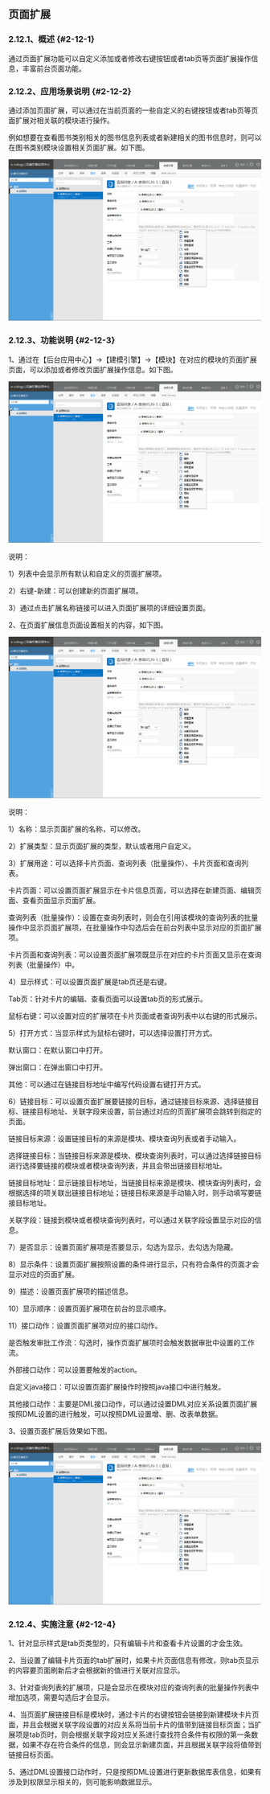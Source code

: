 ## 页面扩展

### ****2.12.1、概述**** {#2-12-1}

通过页面扩展功能可以自定义添加或者修改右键按钮或者tab页等页面扩展操作信息，丰富前台页面功能。

### ****2.12.2、应用场景说明**** {#2-12-2}

通过添加页面扩展，可以通过在当前页面的一些自定义的右键按钮或者tab页等页面扩展对相关联的模块进行操作。

例如想要在查看图书类别相关的图书信息列表或者新建相关的图书信息时，则可以在图书类别模块设置相关页面扩展。如下图。

![E:\重要文件备份\ecology正式系统知识树图片(余海群提供)\20042\images\1089859](../assets/ezhong_yao_wen_jian_bei_4efd5c_ecology_zheng_shi_xi_tong_zhi_shi_shu_tu_724728_yu_hai_qun_ti_4f9b295c_2.png)

### ****2.12.3、功能说明**** {#2-12-3}

1、通过在【后台应用中心】→【建模引擎】→【模块】在对应的模块的页面扩展页面，可以添加或者修改页面扩展操作信息。如下图。

![E:\重要文件备份\ecology正式系统知识树图片(余海群提供)\20042\images\1089822](../assets/ezhong_yao_wen_jian_bei_4efd5c_ecology_zheng_shi_xi_tong_zhi_shi_shu_tu_724728_yu_hai_qun_ti_4f9b295c_2.png)

说明：

1）列表中会显示所有默认和自定义的页面扩展项。

2）右键-新建：可以创建新的页面扩展项。

3）通过点击扩展名称链接可以进入页面扩展项的详细设置页面。

2、在页面扩展信息页面设置相关的内容，如下图。

![E:\重要文件备份\ecology正式系统知识树图片(余海群提供)\20042\images\1089823](../assets/ezhong_yao_wen_jian_bei_4efd5c_ecology_zheng_shi_xi_tong_zhi_shi_shu_tu_724728_yu_hai_qun_ti_4f9b295c_2.png)

说明：

1）名称：显示页面扩展的名称，可以修改。

2）扩展类型：显示页面扩展的类型，默认或者用户自定义。

3）扩展用途：可以选择卡片页面、查询列表（批量操作）、卡片页面和查询列表。

卡片页面：可以设置页面扩展显示在卡片信息页面，可以选择在新建页面、编辑页面、查看页面显示页面扩展。

查询列表（批量操作）：设置在查询列表时，则会在引用该模块的查询列表的批量操作中显示页面扩展项，在批量操作中勾选后会在前台列表中显示对应的页面扩展项。

卡片页面和查询列表：可以设置页面扩展项既显示在对应的卡片页面又显示在查询列表（批量操作）中。

4）显示样式：可以设置页面扩展是tab页还是右键。

Tab页：针对卡片的编辑、查看页面可以设置tab页的形式展示。

鼠标右键：可以设置对应的扩展项在卡片页面或者查询列表中以右键的形式展示。

5）打开方式：当显示样式为鼠标右键时，可以选择设置打开方式。

默认窗口：在默认窗口中打开。

弹出窗口：在弹出窗口中打开。

其他：可以通过在链接目标地址中编写代码设置右键打开方式。

6）链接目标：可以设置页面扩展要链接的目标，通过链接目标来源、选择链接目标、链接目标地址、关联字段来设置，前台通过对应的页面扩展项会跳转到指定的页面。

链接目标来源：设置链接目标的来源是模块、模块查询列表或者手动输入。

选择链接目标：当链接目标来源是模块、模块查询列表时，可以通过选择链接目标进行选择要链接的模块或者模块查询列表，并且会带出链接目标地址。

链接目标地址：显示链接目标地址，当链接目标来源是模块、模块查询列表时，会根据选择的项关联出链接目标地址；链接目标来源是手动输入时，则手动填写要链接目标地址。

关联字段：链接到模块或者模块查询列表时，可以通过关联字段设置显示对应的信息。

7）是否显示：设置页面扩展项是否要显示，勾选为显示，去勾选为隐藏。

8）显示条件：设置页面扩展按照设置的条件进行显示，只有符合条件的页面才会显示对应的页面扩展。

9）描述：设置页面扩展项的描述信息。

10）显示顺序：设置页面扩展项在前台的显示顺序。

11）接口动作：设置页面扩展项对应的接口动作。

是否触发审批工作流：勾选时，操作页面扩展项时会触发数据审批中设置的工作流。

外部接口动作：可以设置要触发的action。

自定义java接口：可以设置页面扩展操作时按照java接口中进行触发。

其他接口动作：主要是DML接口动作，可以通过设置DML对应关系设置页面扩展按照DML设置的进行触发，可以按照DML设置增、删、改表单数据。

3、设置页面扩展后效果如下图。

![E:\重要文件备份\ecology正式系统知识树图片(余海群提供)\20042\images\1089858](../assets/ezhong_yao_wen_jian_bei_4efd5c_ecology_zheng_shi_xi_tong_zhi_shi_shu_tu_724728_yu_hai_qun_ti_4f9b295c_2.png)

### ****2.12.4、实施注意**** {#2-12-4}

1、针对显示样式是tab页类型的，只有编辑卡片和查看卡片设置的才会生效。

2、当设置了编辑卡片页面的tab扩展时，如果卡片页面信息有修改，则tab页显示的内容要页面刷新后才会根据新的值进行关联对应显示。

3、针对查询列表的扩展项，只是会显示在模块对应的查询列表的批量操作列表中增加选项，需要勾选后才会显示。

4、当页面扩展链接目标是模块时，通过卡片的右键按钮会链接到新建模块卡片页面，并且会根据关联字段设置的对应关系将当前卡片的值带到链接目标页面；当扩展项是tab页时，则会根据关联字段对应关系进行查找符合条件有权限的第一条数据，如果不存在符合条件的信息，则会显示新建页面，并且根据关联字段将值带到链接目标页面。

5、通过DML设置接口动作时，只是按照DML设置进行更新数据库表信息，如果有涉及到权限显示相关的，则可能影响数据显示。